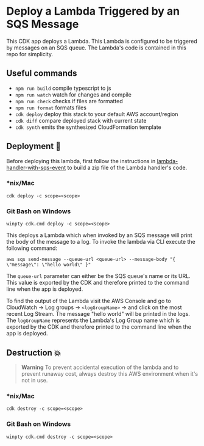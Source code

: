 # Deploy a Lambda Triggered by an SQS Message

This CDK app deploys a Lambda. This Lambda is configured to be triggered by messages on an SQS queue. The Lambda's code is contained in this repo for simplicity.

## Useful commands

- `npm run build` compile typescript to js
- `npm run watch` watch for changes and compile
- `npm run check` checks if files are formatted
- `npm run format` formats files
- `cdk deploy` deploy this stack to your default AWS account/region
- `cdk diff` compare deployed stack with current state
- `cdk synth` emits the synthesized CloudFormation template

## Deployment :rocket:

Before deploying this lambda, first follow the instructions in [lambda-handler-with-sqs-event](../lambda-handler-with-sqs-event/README.md) to build a zip file of the Lambda handler's code.

### \*nix/Mac

`cdk deploy -c scope=<scope>`

### Git Bash on Windows

`winpty cdk.cmd deploy -c scope=<scope>`

This deploys a Lambda which when invoked by an SQS message will print the body of the message to a log. To invoke the lambda via CLI execute the following command:

`aws sqs send-message --queue-url <queue-url> --message-body "{ \"message\": \"hello world\" }"`

The `queue-url` parameter can either be the SQS queue's name or its URL. This value is exported by the CDK and therefore printed to the command line when the app is deployed.

To find the output of the Lambda visit the AWS Console and go to CloudWatch -> Log groups -> `<logGroupName>` -> and click on the most recent Log Stream. The message "hello world" will be printed in the logs. The `logGroupName` represents the Lambda's Log Group name which is exported by the CDK and therefore printed to the command line when the app is deployed.

## Destruction :boom:

> **Warning** To prevent accidental execution of the lambda and to prevent runaway cost, always destroy this AWS environment when it's not in use.

### \*nix/Mac

`cdk destroy -c scope=<scope>`

### Git Bash on Windows

`winpty cdk.cmd destroy -c scope=<scope>`
